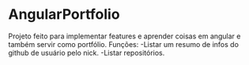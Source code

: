 # AngularPortfolio

Projeto feito para implementar features e aprender coisas em angular e também servir como portfólio.
Funções: 
  -Listar um resumo de infos do github de usuário pelo nick.
  -Listar repositórios.




